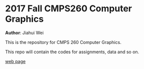 # 2017 Fall CMPS260 Computer Graphics

**Author**: Jiahui Wei

This is the repository for CMPS 260 Computer Graphics.

This repo will contain the codes for assignments, data and so on.


[web page]("https://jhwei.github.io/CMPS260_Computer_Graphics/")
